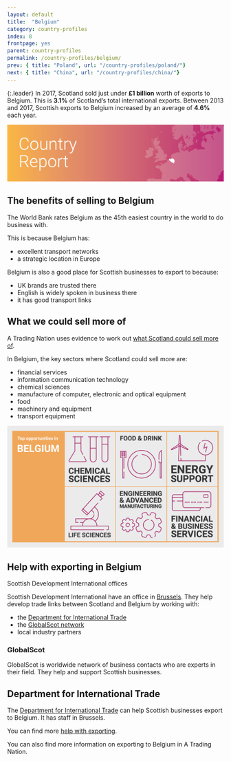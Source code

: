 ```yaml
---
layout: default
title:  "Belgium"
category: country-profiles
index: 8
frontpage: yes
parent: country-profiles
permalink: /country-profiles/belgium/
prev: { title: "Poland", url: "/country-profiles/poland/"}
next: { title: "China", url: "/country-profiles/china/"}
---
```


{:.leader}
In 2017, Scotland sold just under **£1 billion** worth of exports to Belgium. This is **3.1%** of Scotland’s total international exports. Between 2013 and 2017, Scottish exports to Belgium increased by an average of **4.6%** each year.

![An image of Belgium outlined on a map](/assets/images/country_maps/08-Belgium.png)

## The benefits of selling to Belgium
The World Bank rates Belgium as the 45th easiest country in the world to do business with.

This is because Belgium has:

* excellent transport networks
* a strategic location in Europe

Belgium is also a good place for Scottish businesses to export to because:

* UK brands are trusted there
* English is widely spoken in business there
* it has good transport links

## What we could sell more of
A Trading Nation uses evidence to work out [what Scotland could sell more of](https://tradingnation.mygov.scot/what-people-are-buying/).

In Belgium, the key sectors where Scotland could sell more are:

* financial services
* information communication technology
* chemical sciences
* manufacture of computer, electronic and optical equipment
* food
* machinery and equipment
* transport equipment

![An infographic of top opportunities in Belgium](/assets/images/country_infographics/08-Belgium-top-opportunities.png)

## Help with exporting in Belgium

Scottish Development International offices

Scottish Development International have an office in [Brussels](https://www.sdi.co.uk/about-sdi/global-offices/europe-middle-east-and-africa/belgium-brussels). They help develop trade links between Scotland and Belgium by working with:

* the [Department for International Trade](https://www.gov.uk/government/organisations/department-for-international-trade)
* the [GlobalScot network](https://www.globalscot.com/)
* local industry partners


### GlobalScot

GlobalScot is worldwide network of business contacts who are experts in their field. They help and support Scottish businesses.


## Department for International Trade

The [Department for International Trade](https://www.gov.uk/government/publications/exporting-to-belgium/exporting-to-belgium) can help Scottish businesses export to Belgium. It has staff in Brussels.


You can find more [help with exporting](https://tradingnation.mygov.scot/help-for-businesses/).


You can also find more information on exporting to Belgium in A Trading Nation.
